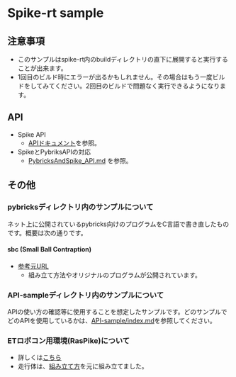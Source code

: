 # Spike-rt sample
## 注意事項
- このサンプルはspike-rt内のbuildディレクトリの直下に展開すると実行することが出来ます。
- 1回目のビルド時にエラーが出るかもしれません。その場合はもう一度ビルドをしてみてください。2回目のビルドで問題なく実行できるようになります。

## API 
- Spike API
    - [APIドキュメント](https://spike-rt.github.io/spike-rt/ja/html/modules.html)を参照。
- SpikeとPybriksAPIの対応
    - [PybricksAndSpike_API.md](/PybricksAndSpike_API.md) を参照。

## その他
### pybricksディレクトリ内のサンプルについて
ネット上に公開されているpybricks向けのプログラムをC言語で書き直したものです。概要は次の通りです。
#### sbc (Small Ball Contraption)
- [参考元URL](https://legostudiovives.be/spikeprimesmallballcontraption/)
    - 組み立て方法やオリジナルのプログラムが公開されています。

### API-sampleディレクトリ内のサンプルについて
APIの使い方の確認等に使用することを想定したサンプルです。どのサンプルでどのAPIを使用しているかは、[API-sample/index.md](/API-sample/index.md)を参照してください。

### ETロボコン用環境(RasPike)について
- 詳しくは[こちら](https://github.com/ETrobocon/RasPike)
- 走行体は、[組み立て方](https://drive.google.com/file/d/17FyQBsuuXrV4BK-96fgQJy-Ou4NvqLi7/view?usp=sharing)を元に組み立てました。